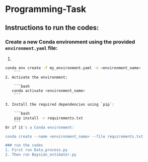 # Programming-Task
## Instructions to run the codes:



### Create a new Conda environment using the provided `environment.yaml` file:


1. 
```bash
conda env create -f my_environment.yaml -n <environment_name>
    ```
2. Activate the environment:

    ```bash
   conda activate <environment_name>
    ```

3. Install the required dependencies using `pip`:

    ```bash
    pip install -r requirements.txt
    ```
Or if it's a Conda environment:

conda create --name <environment_name> --file requirements.txt

### run the codes
1. First run Data_process.py
2. Then run Baysian_estimator.py 

